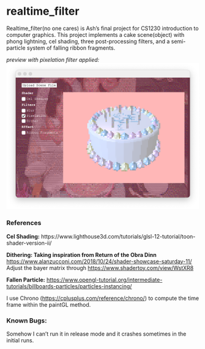 # realtime_filter
Realtime_filter(no one cares) is Ash’s final project for CS1230 introduction to computer graphics. This project implements a cake scene(object) with phong lightning, cel shading, three post-processing filters, and a semi-particle system of falling ribbon fragments.

<i>preview with pixelation filter applied:</i>
<img src="/resources/images/preview_pix.png">


<h3>References</h3>
<b>Cel Shading:</b>
https://www.lighthouse3d.com/tutorials/glsl-12-tutorial/toon-shader-version-ii/

<b>Dithering: Taking inspiration from Return of the Obra Dinn</b><br>
https://www.alanzucconi.com/2018/10/24/shader-showcase-saturday-11/<br>
Adjust the bayer matrix through  https://www.shadertoy.com/view/WstXR8

<b>Fallen Particle:</b>
https://www.opengl-tutorial.org/intermediate-tutorials/billboards-particles/particles-instancing/

I use Chrono (https://cplusplus.com/reference/chrono/) to compute the time frame within the paintGL method.

<h3>Known Bugs:</h3>

Somehow I can’t run it in release mode and it crashes sometimes in the initial runs.

